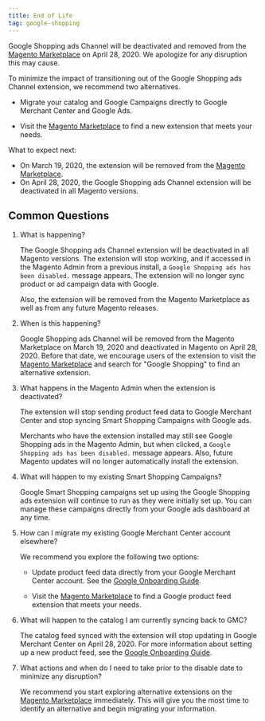 ```yaml
---
title: End of Life
tag: google-shopping
---
```


Google Shopping ads Channel will be deactivated and removed from the [Magento Marketplace](https://marketplace.magento.com/) on April 28, 2020. We apologize for any disruption this may cause.

To minimize the impact of transitioning out of the Google Shopping ads Channel extension, we recommend two alternatives.

- Migrate your catalog and Google Campaigns directly to Google Merchant Center and Google Ads.

- Visit the [Magento Marketplace](https://marketplace.magento.com/) to find a new extension that meets your needs.

What to expect next:

- On March 19, 2020, the extension will be removed from the [Magento Marketplace](https://marketplace.magento.com/).
- On April 28, 2020, the Google Shopping ads Channel extension will be deactivated in all Magento versions.

## Common Questions

1. What is happening?

    The Google Shopping ads Channel extension will be deactivated in all Magento versions. The extension will stop working, and if accessed in the Magento Admin from a previous install, a `Google Shopping ads has been disabled.` message appears. The extension will no longer sync product or ad campaign data with Google.

    Also, the extension will be removed from the Magento Marketplace as well as from any future Magento releases.

1. When is this happening?

    Google Shopping ads Channel will be removed from the Magento Marketplace on March 19, 2020 and deactivated in Magento on April 28, 2020. Before that date, we encourage users of the extension to visit the [Magento Marketplace](https://marketplace.magento.com/) and search for "Google Shopping" to find an alternative extension.

1. What happens in the Magento Admin when the extension is deactivated?

    The extension will stop sending product feed data to Google Merchant Center and stop syncing Smart Shopping Campaigns with Google ads.

    Merchants who have the extension installed may still see Google Shopping ads in the Magento Admin, but when clicked, a `Google Shopping ads has been disabled.` message appears. Also, future Magento updates will no longer automatically install the extension.

1. What will happen to my existing Smart Shopping Campaigns?

    Google Smart Shopping campaigns set up using the Google Shopping ads extension will continue to run as they were initially set up. You can manage these campaigns directly from your Google ads dashboard at any time.

1. How can I migrate my existing Google Merchant Center account elsewhere?

    We recommend you explore the following two options:

    - Update product feed data directly from your Google Merchant Center account. See the [Google Onboarding Guide](https://support.google.com/merchants/answer/7439058?hl=en).

    - Visit the [Magento Marketplace](https://marketplace.magento.com/) to find a Google product feed extension that meets your needs.

1. What will happen to the catalog I am currently syncing back to GMC?

    The catalog feed synced with the extension will stop updating in Google Merchant Center on April 28, 2020. For more information about setting up a new product feed, see the [Google Onboarding Guide](https://support.google.com/merchants/answer/7439058?hl=en).

1. What actions and when do I need to take prior to the disable date to minimize any disruption?

    We recommend you start exploring alternative extensions on the [Magento Marketplace](https://marketplace.magento.com/) immediately. This will give you the most time to identify an alternative and begin migrating your information.
